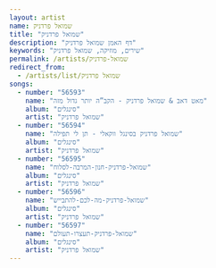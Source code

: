 ```yaml
---
layout: artist
name: שמואל פרדניק
title: "שמואל פרדניק"
description: "דף האמן שמואל פרדניק"
keywords: "שירים, מוזיקה, שמואל פרדניק"
permalink: /artists/שמואל-פרדניק
redirect_from:
  - /artists/list/שמואל פרדניק
songs:
  - number: "56593"
    name: "מאט דאב & שמואל פרדניק - הקב”ה יותר גדול מזה"
    album: "סינגלים"
    artist: "שמואל פרדניק"
  - number: "56594"
    name: "שמואל פרדניק בסינגל ווקאלי - תן לי תפילה"
    album: "סינגלים"
    artist: "שמואל פרדניק"
  - number: "56595"
    name: "שמואל-פרדניק-חנון-המרבה-לסלוח"
    album: "סינגלים"
    artist: "שמואל פרדניק"
  - number: "56596"
    name: "שמואל-פרדניק-מה-לכם-להתבייש"
    album: "סינגלים"
    artist: "שמואל פרדניק"
  - number: "56597"
    name: "שמואל-פרדניק-תעצרו-תעולם"
    album: "סינגלים"
    artist: "שמואל פרדניק"
---
```

